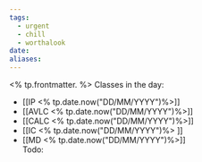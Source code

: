 ```yaml
---
tags:
  - urgent
  - chill
  - worthalook
date: 
aliases:
---
```

<% tp.frontmatter. %>
Classes in the day:
- [[IP <% tp.date.now("DD/MM/YYYY")%>]]
- [[AVLC <% tp.date.now("DD/MM/YYYY")%>]]
- [[CALC <% tp.date.now("DD/MM/YYYY")%>]]
- [[IC <% tp.date.now("DD/MM/YYYY")%> ]] 
- [[MD <% tp.date.now("DD/MM/YYYY")%>]]   
Todo: